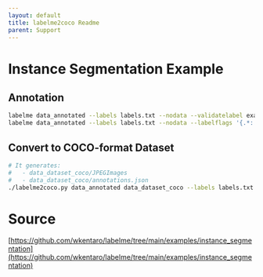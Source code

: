 ```yaml
---
layout: default
title: labelme2coco Readme
parent: Support
---
```


# Instance Segmentation Example

## Annotation

```bash
labelme data_annotated --labels labels.txt --nodata --validatelabel exact --config '{shift_auto_shape_color: -2}'
labelme data_annotated --labels labels.txt --nodata --labelflags '{.*: [occluded, truncated], person: [male]}'
```

## Convert to COCO-format Dataset

```bash
# It generates:
#   - data_dataset_coco/JPEGImages
#   - data_dataset_coco/annotations.json
./labelme2coco.py data_annotated data_dataset_coco --labels labels.txt
```

# Source
[https://github.com/wkentaro/labelme/tree/main/examples/instance_segmentation](https://github.com/wkentaro/labelme/tree/main/examples/instance_segmentation)